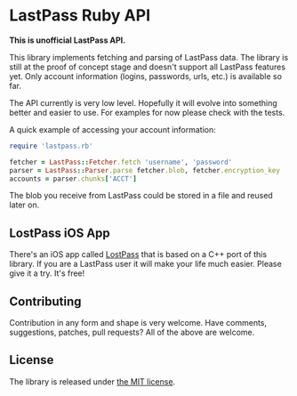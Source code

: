 LastPass Ruby API
=================

**This is unofficial LastPass API.**

This library implements fetching and parsing of LastPass data.  The library is still at the proof of
concept stage and doesn't support all LastPass features yet.  Only account information (logins,
passwords, urls, etc.) is available so far.

The API currently is very low level.  Hopefully it will evolve into something better and easier to
use.  For examples for now please check with the tests.

A quick example of accessing your account information:

```ruby
require 'lastpass.rb'

fetcher = LastPass::Fetcher.fetch 'username', 'password'
parser = LastPass::Parser.parse fetcher.blob, fetcher.encryption_key
accounts = parser.chunks['ACCT']
```

The blob you receive from LastPass could be stored in a file and reused later on.


LostPass iOS App
----------------

There's an iOS app called [LostPass](http://detunized.net/lostpass/) that is based on a C++ port of
this library.  If you are a LastPass user it will make your life much easier.  Please give it a try.
It's free!


Contributing
------------

Contribution in any form and shape is very welcome.  Have comments, suggestions, patches, pull
requests?  All of the above are welcome.


License
-------

The library is released under [the MIT license](http://www.opensource.org/licenses/mit-license.php).
